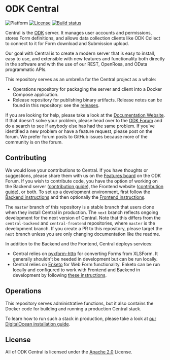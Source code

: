 ODK Central
===========

![Platform](https://img.shields.io/badge/platform-Docker-blue.svg)
[![License](https://img.shields.io/badge/license-Apache_2.0-blue.svg)](https://opensource.org/licenses/Apache-2.0)
[![Build status](https://circleci.com/gh/getodk/central.svg?style=shield)](https://circleci.com/gh/getodk/central)

Central is the [ODK](https://getodk.org/) server. It manages user accounts and permissions, stores Form definitions, and allows data collection clients like ODK Collect to connect to it for Form download and Submission upload.

Our goal with Central is to create a modern server that is easy to install, easy to use, and extensible with new features and functionality both directly in the software and with the use of our REST, OpenRosa, and OData programmatic APIs.

This repository serves as an umbrella for the Central project as a whole:

* Operations repository for packaging the server and client into a Docker Compose application.
* Release repository for publishing binary artifacts. Release notes can be found in this repository: see the [releases](https://github.com/getodk/central/releases).

If you are looking for help, please take a look at the [Documentation Website](https://docs.getodk.org/central-intro/). If that doesn't solve your problem, please head over to the [ODK Forum](https://forum.getodk.org) and do a search to see if anybody else has had the same problem. If you've identified a new problem or have a feature request, please post on the forum. We prefer forum posts to GitHub issues because more of the community is on the forum.

Contributing
------------

We would love your contributions to Central. If you have thoughts or suggestions, please share them with us on the [Features board](https://forum.getodk.org/c/features) on the ODK Forum. If you wish to contribute code, you have the option of working on the Backend server ([contribution guide](https://github.com/getodk/central-backend/blob/master/CONTRIBUTING.md)), the Frontend website ([contribution guide](https://github.com/getodk/central-frontend/blob/master/CONTRIBUTING.md)), or both. To set up a development environment, first follow the [Backend instructions](https://github.com/getodk/central-backend#setting-up-a-development-environment) and then optionally the [Frontend instructions](https://github.com/getodk/central-frontend#setting-up-your-development-environment).

The `master` branch of this repository is a stable branch that users clone when they install Central in production. The `next` branch reflects ongoing development for the next version of Central. Note that this differs from the `central-backend` and `central-frontend` repositories, where `master` is the development branch. If you create a PR to this repository, please target the `next` branch unless you are only changing documentation like the readme.

In addition to the Backend and the Frontend, Central deploys services:

* Central relies on [pyxform-http](https://github.com/getodk/pyxform-http) for converting Forms from XLSForm. It generally shouldn't be needed in development but can be run locally.
* Central relies on [Enketo](https://github.com/enketo/enketo-express) for Web Form functionality. Enketo can be run locally and configured to work with Frontend and Backend in development by following [these instructions](https://github.com/getodk/central-frontend/blob/master/docs/enketo.md).

Operations
----------

This repository serves administrative functions, but it also contains the Docker code for building and running a production Central stack.

To learn how to run such a stack in production, please take a look at [our DigitalOcean installation guide](https://docs.getodk.org/central-install-digital-ocean/).

License
-------

All of ODK Central is licensed under the [Apache 2.0](https://raw.githubusercontent.com/getodk/central/master/LICENSE) License.
